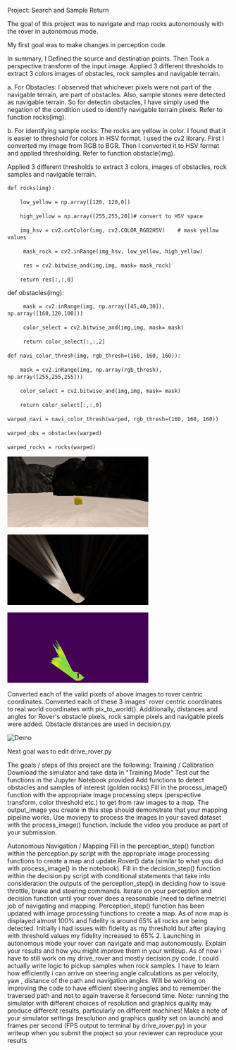 
Project: Search and Sample Return

The goal of this project was to navigate and map rocks autonomously with the rover in autonomous mode.

My first goal was to make changes in perception code.

In summary, I Defined the source and destination points. Then Took a perspective transform of the input image. Applied 3 different thresholds to extract 3 colors images of obstacles, rock samples and navigable terrain.

a. For Obstacles: I observed that whichever pixels were not part of the navigable terrain, are part of obstacles. Also, sample stones were detected as navigable terrain. So for detectin obstacles, I have simply used the negation of the condition used to identify navigable terrain pixels. Refer to function rocks(img).

b. For identifying sample rocks: The rocks are yellow in color. I found that it is easier to threshold for colors in HSV format. I used the cv2 library. First I converted my image from RGB to BGR. Then I converted it to HSV format and applied thresholding. Refer to function obstacle(img).

Applied 3 different thresholds to extract 3 colors, images of obstacles, rock samples and navigable terrain.

    def rocks(img):
    
        low_yellow = np.array([120, 120,0])

        high_yellow = np.array([255,255,20])# convert to HSV space

        img_hsv = cv2.cvtColor(img, cv2.COLOR_RGB2HSV)    # mask yellow values

         mask_rock = cv2.inRange(img_hsv, low_yellow, high_yellow)

         res = cv2.bitwise_and(img,img, mask= mask_rock)
     
        return res[:,:,0]
        

def obstacles(img):
    
         mask = cv2.inRange(img, np.array([45,40,30]), np.array([160,120,100]))
    
         color_select = cv2.bitwise_and(img,img, mask= mask)
    
         return color_select[:,:,2]
         
    def navi_color_thresh(img, rgb_thresh=(160, 160, 160)):
    
        mask = cv2.inRange(img, np.array(rgb_thresh), np.array([255,255,255]))

        color_select = cv2.bitwise_and(img,img, mask= mask)

        return color_select[:,:,0]
        
    warped_navi = navi_color_thresh(warped, rgb_thresh=(160, 160, 160))

    warped_obs = obstacles(warped)

    warped_rocks = rocks(warped)
    
   ![Alt text](/rock_img.jpg?raw=true)
   
   ![Alt text](/warped_example.jpg?raw=true)
    
   ![Alt text](/Colored_warped_example2.jpg?raw=true)

Converted each of the valid pixels of above images to rover centric coordinates. Converted each of these 3 images' rover centric coordinates to real world coordinates with pix_to_world(). Additionally, distances and angles for Rover's obstacle pixels, rock sample pixels and navigable pixels were added. Obstacle distances are used in decision.py. 

 ![Demo](/output/test_mapping.gif)

Next goal was to edit drive_rover.py


The goals / steps of this project are the following:
Training / Calibration
Download the simulator and take data in "Training Mode"
Test out the functions in the Jupyter Notebook provided
Add functions to detect obstacles and samples of interest (golden rocks)
Fill in the process_image() function with the appropriate image processing steps (perspective transform, color threshold etc.) to get from raw images to a map. The output_image you create in this step should demonstrate that your mapping pipeline works.
Use moviepy to process the images in your saved dataset with the process_image() function. Include the video you produce as part of your submission.



Autonomous Navigation / Mapping
Fill in the perception_step() function within the perception.py script with the appropriate image processing functions to create a map and update Rover() data (similar to what you did with process_image() in the notebook).
Fill in the decision_step() function within the decision.py script with conditional statements that take into consideration the outputs of the perception_step() in deciding how to issue throttle, brake and steering commands.
Iterate on your perception and decision function until your rover does a reasonable (need to define metric) job of navigating and mapping.
Perception_step() function has been updated with image processing functions to create a map. As of now map is displayed almost 100% and fidelity is around 65% all rocks are being detected. Initially i had issues with fidelity as my threshold but after playing with threshold values my fidelity increased to 65%
2. Launching in autonomous mode your rover can navigate and map autonomously. Explain your results and how you might improve them in your writeup.
As of now i have to still work on my drive_rover and mostly decision.py code. I could actually write logic to pickup samples when rock samples. I have to learn how efficiently i can arrive on steering angle calculations as per velocity, yaw , distance of the path and navigation angles. Will be working on improving the code to have efficient steering angles and to remember the traversed path and not to again traverse it forsecond time.
Note: running the simulator with different choices of resolution and graphics quality may produce different results, particularly on different machines! Make a note of your simulator settings (resolution and graphics quality set on launch) and frames per second (FPS output to terminal by drive_rover.py) in your writeup when you submit the project so your reviewer can reproduce your results
